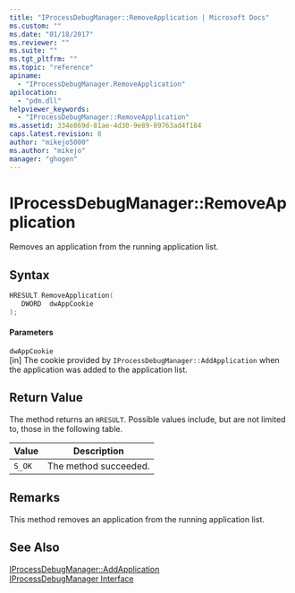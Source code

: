 ```yaml
---
title: "IProcessDebugManager::RemoveApplication | Microsoft Docs"
ms.custom: ""
ms.date: "01/18/2017"
ms.reviewer: ""
ms.suite: ""
ms.tgt_pltfrm: ""
ms.topic: "reference"
apiname: 
  - "IProcessDebugManager.RemoveApplication"
apilocation: 
  - "pdm.dll"
helpviewer_keywords: 
  - "IProcessDebugManager::RemoveApplication"
ms.assetid: 334e869d-81ae-4d30-9e89-89763ad4f184
caps.latest.revision: 8
author: "mikejo5000"
ms.author: "mikejo"
manager: "ghogen"
---
```

# IProcessDebugManager::RemoveApplication
Removes an application from the running application list.  
  
## Syntax  
  
```cpp
HRESULT RemoveApplication(  
   DWORD  dwAppCookie  
);  
```  
  
#### Parameters  
 `dwAppCookie`  
 [in] The cookie provided by `IProcessDebugManager::AddApplication` when the application was added to the application list.  
  
## Return Value  
 The method returns an `HRESULT`. Possible values include, but are not limited to, those in the following table.  
  
|Value|Description|  
|-----------|-----------------|  
|`S_OK`|The method succeeded.|  
  
## Remarks  
 This method removes an application from the running application list.  
  
## See Also  
 [IProcessDebugManager::AddApplication](../../winscript/reference/iprocessdebugmanager-addapplication.md)   
 [IProcessDebugManager Interface](../../winscript/reference/iprocessdebugmanager-interface.md)